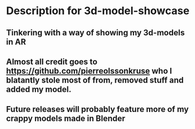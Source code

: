 # Description for 3d-model-showcase

## Tinkering with a way of showing my 3d-models in AR

## Almost all credit goes to https://github.com/pierreolssonkruse who I blatantly stole most of from, removed stuff and added my model.

## Future releases will probably feature more of my crappy models made in Blender
